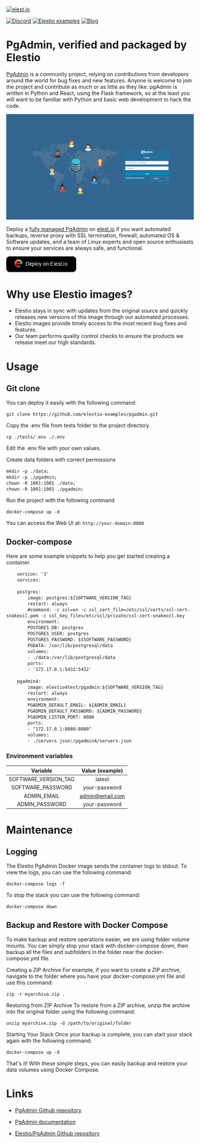<a href="https://elest.io">
  <img src="https://elest.io/images/elestio.svg" alt="elest.io" width="150" height="75">
</a>

[![Discord](https://img.shields.io/static/v1.svg?logo=discord&color=f78A38&labelColor=083468&logoColor=ffffff&style=for-the-badge&label=Discord&message=community)](https://discord.gg/4T4JGaMYrD "Get instant assistance and engage in live discussions with both the community and team through our chat feature.")
[![Elestio examples](https://img.shields.io/static/v1.svg?logo=github&color=f78A38&labelColor=083468&logoColor=ffffff&style=for-the-badge&label=github&message=open%20source)](https://github.com/elestio-examples "Access the source code for all our repositories by viewing them.")
[![Blog](https://img.shields.io/static/v1.svg?color=f78A38&labelColor=083468&logoColor=ffffff&style=for-the-badge&label=elest.io&message=Blog)](https://blog.elest.io "Latest news about elestio, open source software, and DevOps techniques.")

# PgAdmin, verified and packaged by Elestio

[PgAdmin](https://www.pgadmin.org/) is a community project, relying on contributions from developers around the world for bug fixes and new features. Anyone is welcome to join the project and contribute as much or as little as they like. pgAdmin is written in Python and React, using the Flask framework, so at the least you will want to be familiar with Python and basic web development to hack the code.

<img src="https://github.com/elestio-examples/pgadmin/raw/master/screenshot.png" alt="PgAdmin" width="800">

Deploy a <a target="_blank" href="https://elest.io/open-source/pgadmin">fully managed PgAdmin</a> on <a target="_blank" href="https://elest.io/">elest.io</a> if you want automated backups, reverse proxy with SSL termination, firewall, automated OS & Software updates, and a team of Linux experts and open source enthusiasts to ensure your services are always safe, and functional.

[![deploy](https://github.com/elestio-examples/pgadmin/blob/master/deploy-on-elestio.png?raw=true)](https://dash.elest.io/deploy?source=cicd&social=dockerCompose&url=https://github.com/elestio-examples/pgadmin)

# Why use Elestio images?

- Elestio stays in sync with updates from the original source and quickly releases new versions of this image through our automated processes.
- Elestio images provide timely access to the most recent bug fixes and features.
- Our team performs quality control checks to ensure the products we release meet our high standards.

# Usage

## Git clone

You can deploy it easily with the following command:

    git clone https://github.com/elestio-examples/pgadmin.git

Copy the .env file from tests folder to the project directory

    cp ./tests/.env ./.env

Edit the .env file with your own values.

Create data folders with correct permissions

    mkdir -p ./data;
    mkdir -p ./pgadmin;
    chown -R 1001:1001 ./data;
    chown -R 1001:1001 ./pgadmin;

Run the project with the following command

    docker-compose up -d

You can access the Web UI at: `http://your-domain:8080`

## Docker-compose

Here are some example snippets to help you get started creating a container.

        version: '3'
        services:

        postgres:
            image: postgres:${SOFTWARE_VERSION_TAG}
            restart: always
            #command: -c ssl=on -c ssl_cert_file=/etc/ssl/certs/ssl-cert-snakeoil.pem -c ssl_key_file=/etc/ssl/private/ssl-cert-snakeoil.key
            environment:
            POSTGRES_DB: postgres
            POSTGRES_USER: postgres
            POSTGRES_PASSWORD: ${SOFTWARE_PASSWORD}
            PGDATA: /var/lib/postgresql/data
            volumes:
            - ./data:/var/lib/postgresql/data
            ports:
            - '172.17.0.1:5432:5432'

        pgadmin4:
            image: elestio4test/pgadmin:${SOFTWARE_VERSION_TAG}
            restart: always
            environment:
            PGADMIN_DEFAULT_EMAIL: ${ADMIN_EMAIL}
            PGADMIN_DEFAULT_PASSWORD: ${ADMIN_PASSWORD}
            PGADMIN_LISTEN_PORT: 8080
            ports:
            - "172.17.0.1:8080:8080"
            volumes:
            - ./servers.json:/pgadmin4/servers.json


### Environment variables

|       Variable       | Value (example) |
| :------------------: | :-------------: |
| SOFTWARE_VERSION_TAG |     latest      |
|  SOFTWARE_PASSWORD   |  your-password  |
|     ADMIN_EMAIL      | admin@email.com |
|    ADMIN_PASSWORD    |  your-password  |

# Maintenance

## Logging

The Elestio PgAdmin Docker image sends the container logs to stdout. To view the logs, you can use the following command:

    docker-compose logs -f

To stop the stack you can use the following command:

    docker-compose down

## Backup and Restore with Docker Compose

To make backup and restore operations easier, we are using folder volume mounts. You can simply stop your stack with docker-compose down, then backup all the files and subfolders in the folder near the docker-compose.yml file.

Creating a ZIP Archive
For example, if you want to create a ZIP archive, navigate to the folder where you have your docker-compose.yml file and use this command:

    zip -r myarchive.zip .

Restoring from ZIP Archive
To restore from a ZIP archive, unzip the archive into the original folder using the following command:

    unzip myarchive.zip -d /path/to/original/folder

Starting Your Stack
Once your backup is complete, you can start your stack again with the following command:

    docker-compose up -d

That's it! With these simple steps, you can easily backup and restore your data volumes using Docker Compose.

# Links

- <a target="_blank" href="https://github.com/pgadmin-org/pgadmin4/">PgAdmin Github repository</a>

- <a target="_blank" href="https://www.pgadmin.org/docs/">PgAdmin documentation</a>

- <a target="_blank" href="https://github.com/elestio-examples/pgadmin">Elestio/PgAdmin Github repository</a>
